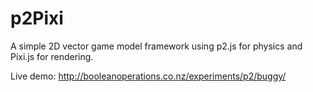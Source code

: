 p2Pixi
======

A simple 2D vector game model framework using p2.js for physics and Pixi.js for rendering.

Live demo: http://booleanoperations.co.nz/experiments/p2/buggy/
